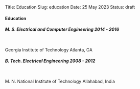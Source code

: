 Title: Education
Slug: education
Date: 25 May 2023
Status: draft

<h4>Education</h4>
<p>
<h6 class="resume-header"><span class="alignleft"><strong>M. S. Electrical and Computer Engineering</span> <span class="alignright">2014 - 2016</span></strong></h6><br>
<span class="alignleft">Georgia Institute of Technology</span> <span class="alignright">Atlanta, GA</span><br>
</p>
<p>
<h6 class="resume-header"><span class="alignleft"><strong>B. Tech. Electrical Engineering</span> <span class="alignright">2008 - 2012</span></strong></h6><br>
<span class="alignleft">M. N. National Institute of Technology</span> <span class="alignright">Allahabad, India</span><br>
</p>

